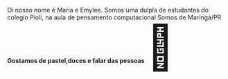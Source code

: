 Oi nosso nome é Maria e Emylee.
Somos uma dulpla de estudantes do colegio Pioli, na aula de pensamento computacional
Somos de Maringá/PR
<b>Gostamos de pastel,doces e falar das pessoas</b> 
<span style='font-size:100px;'>&#127832;</span>
